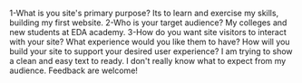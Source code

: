  1-What is you site's primary purpose?
  Its to learn and exercise my skills, building my first website.
 2-Who is your target audience?
  My colleges and new students at EDA academy.
 3-How do you want site visitors to interact with your site? What experience would you like them to have?
 How will you build your site to support your desired user experience?
  I am trying to show a clean and easy text to ready. I don't really know what to expect from my audience. Feedback are welcome!
